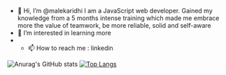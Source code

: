 - 👋 Hi, I’m @malekaridhi
   I am a JavaScript web developer. Gained my knowledge from a 5 months intense training which made me embrace more the value of teamwork,
   be more reliable, solid and self-aware
- 👀 I’m interested in learning more 
- - 📫 How to reach me : linkedin 

![Anurag's GitHub stats](https://github-readme-stats.vercel.app/api?username=malekaridhi&count_private=true&show_icons=true&theme=gruvbox)
[![Top Langs](https://github-readme-stats.vercel.app/api/top-langs/?username=malekaridhi&theme=gruvbox)](https://github.com/anuraghazra/github-readme-stats)
